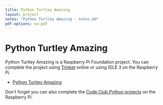 ```yaml
---
title: Python Turtley Amazing
layout: project
notes: "Python Turtley Amazing - notes.md"
pdf-options: no-pdf
---
```


# Python Turtley Amazing

Python Turtley Amazing is a Raspberry Pi Foundation project. You can complete the project using [Trinket](jumpto.cc/python-new) online or using IDLE 3 on the Raspberry Pi. 

+ [Python Turtley Amazing](https://www.raspberrypi.org/learning/turtley-amazing/)

Don't forget you can also complete the [Code Club Python projects](https://codeclubprojects.org/en-GB/python/) on the Raspberry Pi. 

